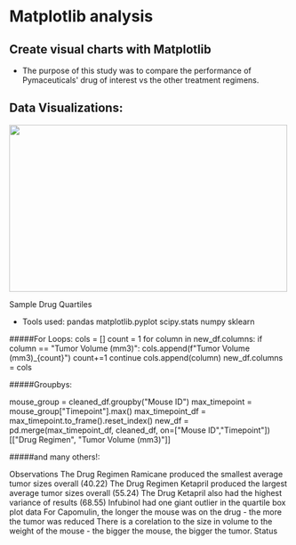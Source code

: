 # Matplotlib analysis
##  Create visual charts with Matplotlib

- The purpose of this study was to compare the performance of Pymaceuticals' drug of interest vs the other treatment regimens.

## Data Visualizations:
<img src="https://user-images.githubusercontent.com/81592631/138198572-1a685cd8-3e27-457f-9479-4d66204610ad.png" width="500" height="300">


Sample Drug Quartiles


- Tools used:
pandas
matplotlib.pyplot
scipy.stats
numpy
sklearn



#####For Loops: cols = []
count = 1
for column in new_df.columns:
            if column == "Tumor Volume (mm3)":
                        cols.append(f"Tumor Volume (mm3)_{count}")
                         count+=1
                        continue
            cols.append(column)
new_df.columns = cols

#####Groupbys:

mouse_group = cleaned_df.groupby("Mouse ID")
max_timepoint = mouse_group["Timepoint"].max()
max_timepoint_df = max_timepoint.to_frame().reset_index()
new_df = pd.merge(max_timepoint_df,
            cleaned_df, on=["Mouse ID","Timepoint"])
            [["Drug Regimen", "Tumor Volume (mm3)"]]

#####and many others!:

Observations
The Drug Regimen Ramicane produced the smallest average tumor sizes overall (40.22)
The Drug Regimen Ketapril produced the largest average tumor sizes overall (55.24)
The Drug Ketapril also had the highest variance of results (68.55)
Infubinol had one giant outlier in the quartile box plot data
For Capomulin, the longer the mouse was on the drug - the more the tumor was reduced
There is a corelation to the size in volume to the weight of the mouse - the bigger the mouse, the bigger the tumor.
Status



